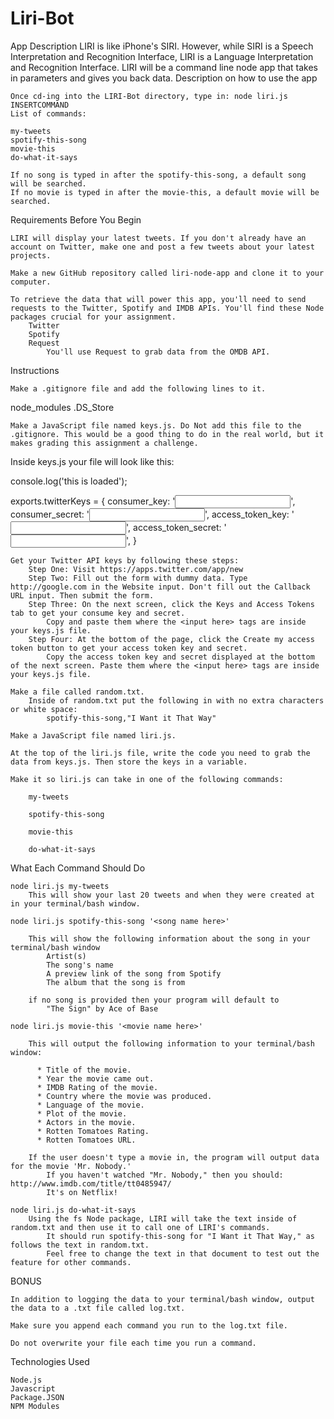 # Liri-Bot
App Description
LIRI is like iPhone's SIRI. However, while SIRI is a Speech Interpretation and Recognition Interface, LIRI is a Language Interpretation and Recognition Interface. LIRI will be a command line node app that takes in parameters and gives you back data.
Description on how to use the app

    Once cd-ing into the LIRI-Bot directory, type in: node liri.js INSERTCOMMAND
    List of commands:

    my-tweets
    spotify-this-song
    movie-this
    do-what-it-says

    If no song is typed in after the spotify-this-song, a default song will be searched.
    If no movie is typed in after the movie-this, a default movie will be searched.

Requirements
Before You Begin

    LIRI will display your latest tweets. If you don't already have an account on Twitter, make one and post a few tweets about your latest projects.

    Make a new GitHub repository called liri-node-app and clone it to your computer.

    To retrieve the data that will power this app, you'll need to send requests to the Twitter, Spotify and IMDB APIs. You'll find these Node packages crucial for your assignment.
        Twitter
        Spotify
        Request
            You'll use Request to grab data from the OMDB API.

Instructions

    Make a .gitignore file and add the following lines to it.

node_modules
.DS_Store

    Make a JavaScript file named keys.js. Do Not add this file to the .gitignore. This would be a good thing to do in the real world, but it makes grading this assignment a challenge.

Inside keys.js your file will look like this:

console.log('this is loaded');

exports.twitterKeys = {
  consumer_key: '<input here>',
  consumer_secret: '<input here>',
  access_token_key: '<input here>',
  access_token_secret: '<input here>',
}

    Get your Twitter API keys by following these steps:
        Step One: Visit https://apps.twitter.com/app/new
        Step Two: Fill out the form with dummy data. Type http://google.com in the Website input. Don't fill out the Callback URL input. Then submit the form.
        Step Three: On the next screen, click the Keys and Access Tokens tab to get your consume key and secret.
            Copy and paste them where the <input here> tags are inside your keys.js file.
        Step Four: At the bottom of the page, click the Create my access token button to get your access token key and secret.
            Copy the access token key and secret displayed at the bottom of the next screen. Paste them where the <input here> tags are inside your keys.js file.

    Make a file called random.txt.
        Inside of random.txt put the following in with no extra characters or white space:
            spotify-this-song,"I Want it That Way"

    Make a JavaScript file named liri.js.

    At the top of the liri.js file, write the code you need to grab the data from keys.js. Then store the keys in a variable.

    Make it so liri.js can take in one of the following commands:

        my-tweets

        spotify-this-song

        movie-this

        do-what-it-says

What Each Command Should Do

    node liri.js my-tweets
        This will show your last 20 tweets and when they were created at in your terminal/bash window.

    node liri.js spotify-this-song '<song name here>'

        This will show the following information about the song in your terminal/bash window
            Artist(s)
            The song's name
            A preview link of the song from Spotify
            The album that the song is from

        if no song is provided then your program will default to
            "The Sign" by Ace of Base

    node liri.js movie-this '<movie name here>'

        This will output the following information to your terminal/bash window:

          * Title of the movie.
          * Year the movie came out.
          * IMDB Rating of the movie.
          * Country where the movie was produced.
          * Language of the movie.
          * Plot of the movie.
          * Actors in the movie.
          * Rotten Tomatoes Rating.
          * Rotten Tomatoes URL.

        If the user doesn't type a movie in, the program will output data for the movie 'Mr. Nobody.'
            If you haven't watched "Mr. Nobody," then you should: http://www.imdb.com/title/tt0485947/
            It's on Netflix!

    node liri.js do-what-it-says
        Using the fs Node package, LIRI will take the text inside of random.txt and then use it to call one of LIRI's commands.
            It should run spotify-this-song for "I Want it That Way," as follows the text in random.txt.
            Feel free to change the text in that document to test out the feature for other commands.

BONUS

    In addition to logging the data to your terminal/bash window, output the data to a .txt file called log.txt.

    Make sure you append each command you run to the log.txt file.

    Do not overwrite your file each time you run a command.

Technologies Used

    Node.js
    Javascript
    Package.JSON
    NPM Modules
